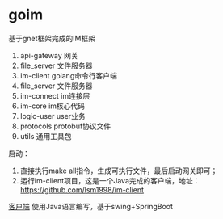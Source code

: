 # goim

基于gnet框架完成的IM框架

1. api-gateway 网关
2. file_server 文件服务器
3. im-client golang命令行客户端
4. file_server 文件服务器
5. im-connect im连接层
6. im-core im核心代码
7. logic-user user业务
8. protocols protobuf协议文件
9. utils 通用工具包

启动：
1. 直接执行make all指令，生成可执行文件，最后启动网关即可；
2. 运行im-client项目，这是一个Java完成的客户端，地址：https://github.com/lsm1998/im-client

[客户端](https://github.com/lsm1998/im-client) 使用Java语言编写，基于swing+SpringBoot
